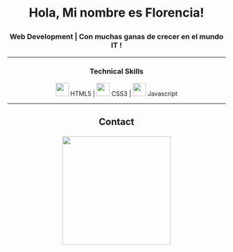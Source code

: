 <!--### Hi there 👋 -->
<!--
<img src="https://vars.hotjar.com/box-25a418976ea02a6f393fbbe77cec94bb.html" height='250' width=100%/>-->

# <P align=center>Hola, Mi nombre es Florencia! </p>
### <p align=center> Web Development | Con muchas ganas de crecer en el mundo IT !</p>
---
### <p align=center>Technical Skills</p>

<p align="center">
 <img src='https://user-images.githubusercontent.com/69270095/124947179-fe301180-dfe5-11eb-8495-338bade70395.png' width="30vw"/> HTML5  |
 <img src='https://user-images.githubusercontent.com/69270095/124946896-c4f7a180-dfe5-11eb-9a47-03c1091c5bda.png' width="30vw"/> CSS3 |
 <img src='https://user-images.githubusercontent.com/69270095/124473337-92e00880-dd75-11eb-8439-6a8077f457d2.png' width="30vw"/> Javascript 
</p>

<!--
## <p align=center> Stats </p>
<p align="center">
<img src='https://github-readme-stats.vercel.app/api?username=Facundo-Vaena&show_icons=true&theme=tokyonight' />
<br></br>
<img src=https://github-readme-stats.vercel.app/api/top-langs/?username=Facundo-Vaena&theme=tokyonight />
</p> -->

---
## <p align=center>Contact</p>
<p align='center'>
<a href='https://www.linkedin.com/in/florencia-i-tencha/'><img src='https://img.flaticon.com/icons/png/512/174/174857.png?size=1200x630f&pad=10,10,10,10&ext=png&bg=FFFFFFFF' width='250px'/></a>
</p>

<!-- *florenciia/florenciia* is a ✨ special ✨ repository because its `README.md` (this file) appears on your GitHub profile. -->
